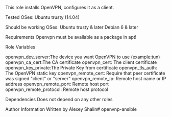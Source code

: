 This role installs OpenVPN, configures it as a client.

Tested OSes:
Ubuntu trusty (14.04)

Should be working OSes:
Ubuntu trusty & later
Debian 6 & later


Requirements
Openvpn must be available as a package in apt!

Role Variables

openvpn_dev_server:The device you want OpenVPN to use (example:tun)
openvpn_ca_cert:The CA certificate
openvpn_cert: The client certificate
openvpn_key_private:The Private Key from certificate
openvpn_tls_auth: The OpenVPN static key
openvpn_remote_cert: Require that peer certificate was signed "client" or "server"
openvpn_remote_ip: Remote host name or IP address
openvpn_remote_port: Remote host port
openvpn_remote_protocol: Remote host protocol

Dependencies
Does not depend on any other roles

Author Information
Written by Alexey Shalin# openvnp-ansible

